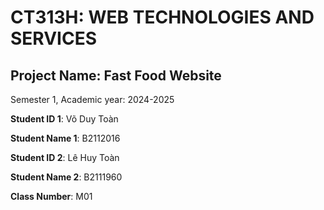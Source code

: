 # CT313H: WEB TECHNOLOGIES AND SERVICES

## Project Name: Fast Food Website

Semester 1, Academic year: 2024-2025

**Student ID 1**: Võ Duy Toàn

**Student Name 1**: B2112016

**Student ID 2**: Lê Huy Toàn

**Student Name 2**: B2111960

**Class Number**: M01


